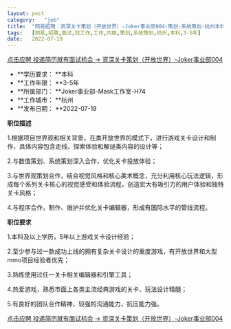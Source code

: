 ```yaml
---
layout:	post
category:	"job"
title:	"网易招聘：资深关卡策划（开放世界）-Joker事业部004-策划-系统策划-杭州本科3-5年"
tags:	[网易,招聘,面试,找工作,工作,内推,策划,系统策划,杭州,本科,3-5年]
date:	2022-07-19
---
```


[点击应聘 投递简历就有面试机会 ->  资深关卡策划（开放世界）-Joker事业部004](http://mobile.bole.netease.com/bole/boleDetail?id=39399&employeeId=346f03c3cda5f04c&key=all)



- **学历要求： **本科
- **工作年限： **3-5年
- **所属部门： **Joker事业部-Mask工作室-H74
- **工作城市： **杭州
- **发布日期： **2022-07-19



**职位描述**

1.根据项目世界观和相关背景，在类开放世界的模式下，进行游戏关卡设计和制作，具体内容包含走线、探索体验和解谜类内容的设计等；

2.与数值策划、系统策划深入合作，优化关卡投放体验；

3.与世界观策划合作，结合视觉风格和核心美术概念，充分利用核心玩法逻辑，形成每个系列关卡核心的视觉感受和体验流程，创造宏大有吸引力的用户体验和独特关卡风格；

4.与程序合作，制作、维护并优化关卡编辑器，形成有国际水平的管线流程。



**职位要求**

1.本科及以上学历，5年以上游戏关卡设计经验；

2.至少参与过一款成功上线的拥有复杂关卡设计的重度游戏，有开放世界和大型mmo项目经验者优先；

3.熟练使用过任一关卡相关编辑器和引擎工具；

4.热爱游戏，熟悉市面上各类主流经典游戏的关卡、玩法设计精髓；

5.有良好的团队合作精神，较强的沟通能力，抗压能力强。



[点击应聘 投递简历就有面试机会 ->  资深关卡策划（开放世界）-Joker事业部004](http://mobile.bole.netease.com/bole/boleDetail?id=39399&employeeId=346f03c3cda5f04c&key=all)